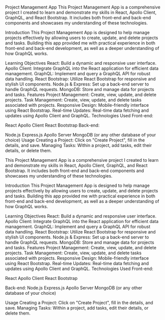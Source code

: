 Project Management App
This Project Management App is a comprehensive project I created to learn and demonstrate my skills in React, Apollo Client, GraphQL, and React Bootstrap. It includes both front-end and back-end components and showcases my understanding of these technologies.

Introduction
This Project Management App is designed to help manage projects effectively by allowing users to create, update, and delete projects and tasks. Building this app provided me with practical experience in both front-end and back-end development, as well as a deeper understanding of how GraphQL works.

Learning Objectives
React: Build a dynamic and responsive user interface.
Apollo Client: Integrate GraphQL into the React application for efficient data management.
GraphQL: Implement and query a GraphQL API for robust data handling.
React Bootstrap: Utilize React Bootstrap for responsive and stylish UI components.
Node.js & Express: Set up a back-end server to handle GraphQL requests.
MongoDB: Store and manage data for projects and tasks.
Features
Project Management: Create, view, update, and delete projects.
Task Management: Create, view, update, and delete tasks associated with projects.
Responsive Design: Mobile-friendly interface using React Bootstrap.
Real-time Updates: Real-time data fetching and updates using Apollo Client and GraphQL.
Technologies Used
Front-end:

React
Apollo Client
React Bootstrap
Back-end:

Node.js
Express.js
Apollo Server
MongoDB (or any other database of your choice)
Usage
Creating a Project: Click on "Create Project", fill in the details, and save.
Managing Tasks: Within a project, add tasks, edit their details, or delete them.

This Project Management App is a comprehensive project I created to learn and demonstrate my skills in React, Apollo Client, GraphQL, and React Bootstrap. It includes both front-end and back-end components and showcases my understanding of these technologies.

Introduction
This Project Management App is designed to help manage projects effectively by allowing users to create, update, and delete projects and tasks. Building this app provided me with practical experience in both front-end and back-end development, as well as a deeper understanding of how GraphQL works.

Learning Objectives
React: Build a dynamic and responsive user interface.
Apollo Client: Integrate GraphQL into the React application for efficient data management.
GraphQL: Implement and query a GraphQL API for robust data handling.
React Bootstrap: Utilize React Bootstrap for responsive and stylish UI components.
Node.js & Express: Set up a back-end server to handle GraphQL requests.
MongoDB: Store and manage data for projects and tasks.
Features
Project Management: Create, view, update, and delete projects.
Task Management: Create, view, update, and delete tasks associated with projects.
Responsive Design: Mobile-friendly interface using React Bootstrap.
Real-time Updates: Real-time data fetching and updates using Apollo Client and GraphQL.
Technologies Used
Front-end:

React
Apollo Client
React Bootstrap

Back-end:
Node.js
Express.js
Apollo Server
MongoDB (or any other database of your choice)

Usage
Creating a Project: Click on "Create Project", fill in the details, and save.
Managing Tasks: Within a project, add tasks, edit their details, or delete them.
